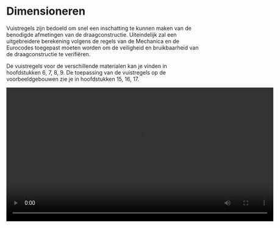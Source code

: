 # Dimensioneren

Vuistregels zijn bedoeld om snel een inschatting te kunnen maken van de benodigde afmetingen van de draagconstructie. Uiteindelijk zal een uitgebreidere berekening volgens de regels van de Mechanica en de Eurocodes toegepast moeten worden om de veiligheid en bruikbaarheid van de draagconstructie te verifiëren.


De vuistregels voor de verschillende materialen kan je vinden in hoofdstukken 6, 7, 8, 9.
De toepassing van de vuistregels op de voorbeeldgebouwen zie je in hoofdstukken 15, 16, 17.

 

<video width="700" controls>
  <source src="../_static/dimensionerenvandraagconstructiesmetvuistregels2.mp4" type="video/mp4">
</video>
